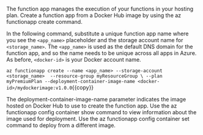 The function app manages the execution of your functions in your hosting plan. Create a function app from a Docker Hub image by using the az functionapp create command.

In the following command, substitute a unique function app name where you see the `<app_name>` placeholder and the storage account name for `<storage_name>`. The `<app_name>` is used as the default DNS domain for the function app, and so the name needs to be unique across all apps in Azure. As before, `<docker-id>` is your Docker account name.

`az functionapp create --name <app_name> --storage-account  <storage_name>  --resource-group myResourceGroup \
--plan myPremiumPlan --deployment-container-image-name <docker-id>/mydockerimage:v1.0.0`{{copy}}

The deployment-container-image-name parameter indicates the image hosted on Docker Hub to use to create the function app. Use the az functionapp config container show command to view information about the image used for deployment. Use the az functionapp config container set command to deploy from a different image.